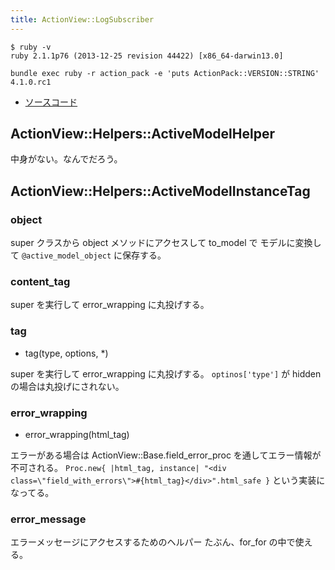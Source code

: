 ```yaml
---
title: ActionView::LogSubscriber
---
```


```
$ ruby -v
ruby 2.1.1p76 (2013-12-25 revision 44422) [x86_64-darwin13.0]
```

```
bundle exec ruby -r action_pack -e 'puts ActionPack::VERSION::STRING'
4.1.0.rc1
```

* [ソースコード](https://github.com/rails/rails/blob/v4.1.0.rc1/actionview/lib/action_view/helpers/active_model_helper.rb)

ActionView::Helpers::ActiveModelHelper
--------------------------------------------------------------------------------

中身がない。なんでだろう。

ActionView::Helpers::ActiveModelInstanceTag
--------------------------------------------------------------------------------

### object

super クラスから object メソッドにアクセスして to_model で モデルに変換して `@active_model_object` に保存する。

### content_tag

super を実行して error_wrapping に丸投げする。

### tag

* tag(type, options, *)

super を実行して error_wrapping に丸投げする。
`optinos['type']` が hidden の場合は丸投げにされない。

### error_wrapping

* error_wrapping(html_tag)

エラーがある場合は ActionView::Base.field_error_proc を通してエラー情報が不可される。
`Proc.new{ |html_tag, instance| "<div class=\"field_with_errors\">#{html_tag}</div>".html_safe }` という実装になってる。

### error_message

エラーメッセージにアクセスするためのヘルパー
たぶん、for_for の中で使える。
